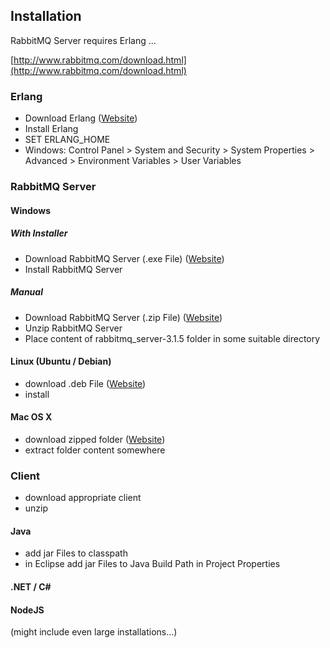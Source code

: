 ## Installation

RabbitMQ Server requires Erlang ...

[http://www.rabbitmq.com/download.html](http://www.rabbitmq.com/download.html)

### Erlang
- Download Erlang ([Website](http://www.erlang.org/download.html))
- Install Erlang
- SET ERLANG_HOME
 - Windows: Control Panel > System and Security > System Properties > Advanced > Environment Variables > User Variables

### RabbitMQ Server

#### Windows

##### With Installer
- Download RabbitMQ Server (.exe File) ([Website](http://www.rabbitmq.com/install-windows.html))
- Install RabbitMQ Server

##### Manual
- Download RabbitMQ Server (.zip File) ([Website](http://www.rabbitmq.com/install-windows-manual.html))
- Unzip RabbitMQ Server
- Place content of rabbitmq_server-3.1.5 folder in some suitable directory

#### Linux (Ubuntu / Debian)
- download .deb File ([Website](http://www.rabbitmq.com/install-debian.html))
- install 

#### Mac OS X
- download zipped folder ([Website](http://www.rabbitmq.com/install-standalone-mac.html))
- extract folder content somewhere

### Client

- download appropriate client
- unzip

#### Java
- add jar Files to classpath
- in Eclipse add jar Files to Java Build Path in Project Properties

#### .NET / C#

#### NodeJS


(might include even large installations...)